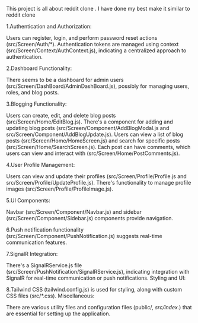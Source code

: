 This project is all about reddit clone . I have done my best make it similar to reddit clone

1.Authentication and Authorization:

Users can register, login, and perform password reset actions (src/Screen/Auth/*).
Authentication tokens are managed using context (src/Screen/Context/AuthContext.js), indicating a centralized approach to authentication.

2.Dashboard Functionality:

There seems to be a dashboard for admin users (src/Screen/DashBoard/AdminDashBoard.js), possibly for managing users, roles, and blog posts.

3.Blogging Functionality:

Users can create, edit, and delete blog posts (src/Screen/Home/EditBlog.js).
There's a component for adding and updating blog posts (src/Screen/Component/AddBlogModal.js and src/Screen/Component/AddBlogUpdate.js).
Users can view a list of blog posts (src/Screen/Home/HomeScreen.js) and search for specific posts (src/Screen/Home/SearchScreen.js).
Each post can have comments, which users can view and interact with (src/Screen/Home/PostComments.js).

4.User Profile Management:

Users can view and update their profiles (src/Screen/Profile/Profile.js and src/Screen/Profile/UpdateProfile.js).
There's functionality to manage profile images (src/Screen/Profile/ProfileImage.js).

5.UI Components:

Navbar (src/Screen/Component/Navbar.js) and sidebar (src/Screen/Component/Sidebar.js) components provide navigation.

6.Push notification functionality (src/Screen/Component/PushNotification.js) suggests real-time communication features.

7.SignalR Integration:

There's a SignalRService.js file (src/Screen/PushNotification/SignalRService.js), indicating integration with SignalR for real-time communication or push notifications.
Styling and UI:

8.Tailwind CSS (tailwind.config.js) is used for styling, along with custom CSS files (src/*.css).
Miscellaneous:

There are various utility files and configuration files (public/*, src/index.*) that are essential for setting up the application.
